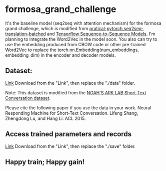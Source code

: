 # formosa_grand_challenge
It's the baseline model (seq2seq with attention mechanism) for the formosa grand challenge, which is modified from [pratical-pytorch seq2seq-translation-batched](http://pytorch.org/tutorials/intermediate/seq2seq_translation_tutorial.html#) and [Tensorflow Sequence-to-Sequence Models](https://www.tensorflow.org/tutorials/seq2seq).
I'm planning to integrate the Word2Vec in the model soon. You also can try to use the embedding produced from CBOW code or other pre-trained Word2Vec to replace the torch.nn.Embedding(num_embeddings, embedding_dim) in the encoder and decoder models.

## Dataset:
[Link](https://drive.google.com/drive/folders/0B4-rB9HD2WbEMXhScHVBOHFqeTA?usp=sharing)
Download from the "Link", then replace the "./data" folder.

Note: This dataset is modified from the [NOAH'S ARK LAB Short-Text Conversation dataset](http://www.noahlab.com.hk/topics/DeepLearning4NLPDatasets). 

Please cite the following paper if you use the data in your work.
Neural Responding Machine for Short-Text Conversation. Lifeng Shang, Zhengdong Lu, and Hang Li. ACL 2015.


## Access trained parameters and records
[Link](https://drive.google.com/drive/folders/0B4-rB9HD2WbENFh5VGROcUNxekE?usp=sharing)
Download from the "Link", then replace the "./save" folder.

## Happy train; Happy gain!

